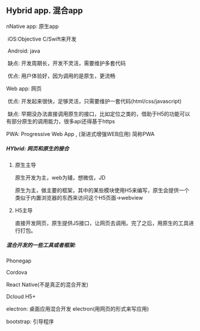 ## Hybrid app.  混合app

nNative app:  原生app

​	iOS:Objective C/Swift来开发

​	Android: java

​	缺点: 开发周期长，开发不灵活，需要维护多套代码

​	优点: 用户体验好，因为调用的是原生，更流畅

Web app: 网页

​	优点: 开发起来很快，足够灵活，只需要维护一套代码(html/css/javascript)

​	缺点: 早期没办法直接调用原生的接口，比如定位之类的，借助于H5的功能可以有部分原生的调用能力，很多api还得基于https

PWA: Progressive Web App , (渐进式增强WEB应用) 简称PWA



##### HYbrid: 网页和原生的接合

1. 原生主导

   原生开发为主，web为辅，想微信，JD

   原生为主，做主要的框架，其中的某些模块使用H5来编写，原生会提供一个类似于内置浏览器的东西来访问这个H5页面->webview

2. H5主导

   直接开发网页，原生提供JS接口，让网页去调用。完了之后，用原生的工具进行打包。

##### 混合开发的一些工具或者框架:

Phonegap

Cordova

React Native(不是真正的混合开发)

Dcloud H5+

electron: 桌面应用混合开发 electron(用网页的形式来写应用)

bootstrap: 引导程序